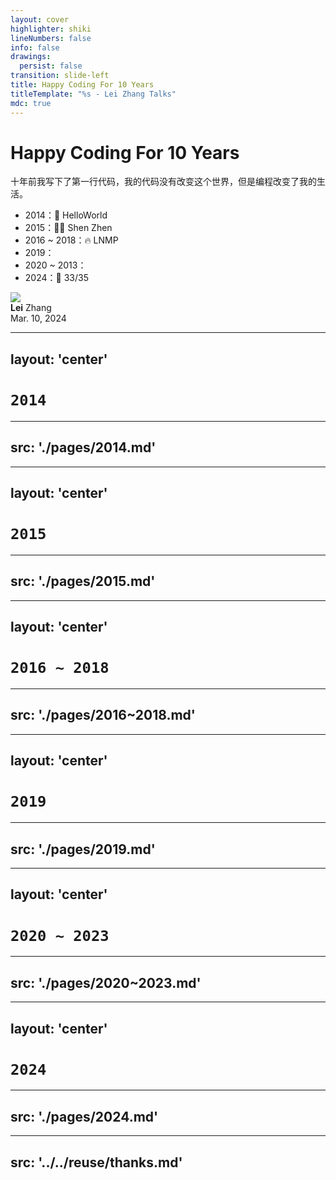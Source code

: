 ```yaml
---
layout: cover
highlighter: shiki
lineNumbers: false
info: false
drawings:
  persist: false
transition: slide-left
title: Happy Coding For 10 Years
titleTemplate: "%s - Lei Zhang Talks"
mdc: true
---
```


# Happy Coding For 10 Years

十年前我写下了第一行代码，我的代码没有改变这个世界，但是编程改变了我的生活。

- 2014：👋 HelloWorld
- 2015：👨‍💻 Shen Zhen
- 2016 ~ 2018：🔥 LNMP
- 2019：<logos-nodejs-icon /> <logos-npm-icon /> <logos-webpack /> <logos-vue />
- 2020 ~ 2013：<logos-docker-icon /> <logos-typescript-icon-round /> <logos-react /> <logos-nextjs-icon />  <logos-vercel-icon /> <Slidev /> <logos-astro-icon /> <logos-vitejs /> <logos-tailwindcss-icon />
- 2024：🫢 33/35

<div class="abs-bl mx-14 my-12 flex items-center">
  <img src="https://www.lovchun.com/images/avatar.webp" class="rounded-full h-8">
  <div class="ml-3 flex flex-col text-left">
    <div><b>Lei</b> Zhang</div>
    <div class="text-sm opacity-50">Mar. 10, 2024</div>
  </div>
</div>

---
layout: 'center'
---

# `2014`

---
src: './pages/2014.md'
---

---
layout: 'center'
---

# `2015`

---
src: './pages/2015.md'
---

---
layout: 'center'
---

# `2016 ~ 2018`

---
src: './pages/2016~2018.md'
---

---
layout: 'center'
---

# `2019`

---
src: './pages/2019.md'
---

---
layout: 'center' 
---

# `2020 ~ 2023`

---
src: './pages/2020~2023.md'
---

---
layout: 'center'
---

# `2024`

---
src: './pages/2024.md'
---

---
src: '../../reuse/thanks.md'
---
